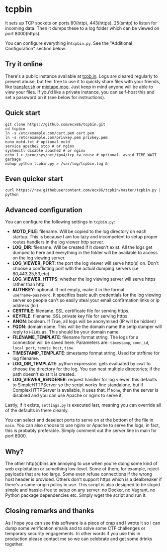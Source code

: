 # tcpbin

It sets up TCP sockets on ports 80(http), 443(https), 25(smtp) to listen for incoming data. Then it dumps these to a log folder which can be viewed on port 8000(https).

You can configure everything in`tcpbin.py`. See the "Additional Configuration" section below. 

## Try it online
There's a public instance available at [tcpb.in](https://tcpb.in:8000). Logs are cleared regularly to prevent abuse, but feel free to use it to quickly share files with your friends, like [transfer.sh](https://transfer.sh) or [mixtape.moe](https://mixtape.moe). Just keep in mind anyone will be able to view your files. If you'd like a private instance, you can self-host this and set a password on it (see below for instructions).

## Quick start
```
git clone https://github.com/ecx86/tcpbin.git
cd tcpbin
ln -s /etc/example.com/cert.pem cert.pem
ln -s /etc/example.com/privkey.pem privkey.pem
nano motd.txt # optional motd
service apache2 stop # or nginx
systemctl disable apache2 # or nginx
echo 1 > /proc/sys/net/ipv4/tcp_tw_reuse # optional. avoid TIME_WAIT garbage
nohup python tcpbin.py > /var/log/tcpbin.log &
```

## Even quicker start
```
curl https://raw.githubusercontent.com/ecx86/tcpbin/master/tcpbin.py | python
```

## Advanced configuration

You can configure the following settings in `tcpbin.py`:

- **MOTD_FILE**: filename. Will be copied to the log directory on each startup. This is because I am too lazy and incompetent to setup proper routes handlers in the log viewer http server.
- **LOG_DIR**: filename. Will be created if it doesn't exist. All the logs get dumped to here and everything in the folder will be available to access on the log viewing server.
- **LOG_VIEWER_PORT**: the port the log viewer will serve http(s) on. Don't choose a conflicting port with the actual dumping servers (i.e 80,443,25,53,etc).
- **LOG_VIEWER_HTTPS**: whether the log viewing server will serve https rather than http.
- **AUTHKEY**: optional. If not empty, make it in the format `username=password`. It specifies basic auth credentials for the log viewing server so people can't so easily steal your email confirmation links or ip address (lol)
- **CERTFILE**: filename. SSL certificate file for serving https.
- **KEYFILE**: filename. SSL private key file for serving https.
- **ANON**: boolean. If True, all logs will be anonymised (IP will be hidden)
- **FQDN**: domain name. This will be the domain name the smtp dumper will reply to `HELO`s as. This should be your domain name.
- **FILENAME_TEMPLATE**: filename format string. The logs for a connection will be saved here. Parameters are: `timestamp`, `conn_id`, `local_port`, `remote_host`, `time`.
- **TIMESTAMP_TEMPLATE**: timestamp format string. Used for strftime for log filename.
- **LOG_DIR_TEMPLATE**: python expression. gets evaluated by `eval` to choose the directory for the log. You can nest multiple directories; if the path doesn't exist it is created.
- **LOG_VIEWER_RENDERER**: request handler for log viewer. this defaults to SimpleHTTPServer so the script works fine standalone, but if ComplexHTTPServer is available, it uses that. If `None`, then the server is disabled and you can use Apache or nginx to serve it.

Lastly, if it exists, `settings.py` is executed last, meaning you can override all of the defaults in there cleanly.

You can select and deselect ports to serve on at the bottom of the file in `main`.
You can also choose to use nginx or Apache to serve the logs; in fact, this is probably preferable. Simply comment out the server line in main for port 8000.

## Why?

The other http(s)bins are annoying to use when you're doing some kind of web exploitation or something low-level. Some of them, for example, reject payloads that are too large. Some even refuse connections if the wrong host header is provided. Others don't support https which is a dealbreaker if there's a same-origin policy in use. This script is also designed to be stupid simple and hassle-free to setup on any server: no Docker, no Vagrant, no Python package dependencies etc. Simply wget the script and run it.

## Closing remarks and thanks

As I hope you can see this software is a piece of crap and I wrote it so I can dump some  verification emails and to solve some CTF challenges or temporary security engagements. In other words if you use this in production please contact me so we can celebrate and get some drinks together.
